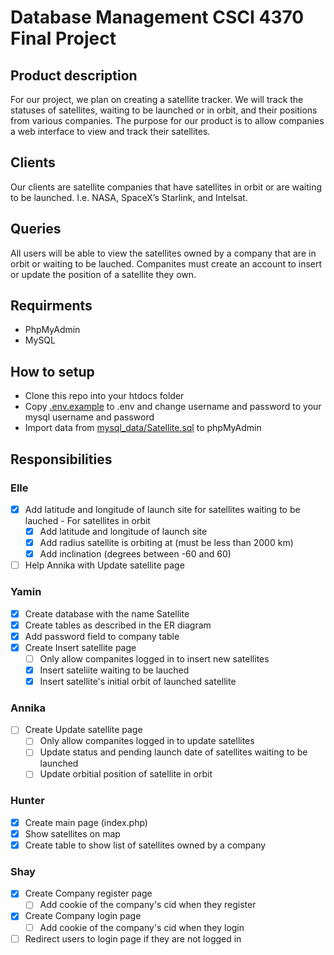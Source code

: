 # Database Management CSCI 4370 Final Project
## Product description
For our project, we plan on creating a satellite tracker. We will track the statuses of satellites, waiting to be launched or in orbit, and their positions from various companies. The purpose for our product is to allow companies a web interface to view and track their satellites.

## Clients
Our clients are satellite companies that have satellites in orbit or are waiting to be launched. I.e. NASA, SpaceX’s Starlink, and Intelsat.

## Queries
All users will be able to view the satellites owned by a company that are in orbit or waiting to be lauched. Companites must create an account to insert or update the position of a satellite they own.

## Requirments
- PhpMyAdmin
- MySQL

## How to setup
- Clone this repo into your htdocs folder
- Copy [.env.example](./.env.example) to .env and change username and password to your mysql username and password
- Import data from [mysql_data/Satellite.sql](./.mysql_data/Satellite.sql) to phpMyAdmin

## Responsibilities
### Elle 
   - [x] Add latitude and longitude of launch site for satellites waiting to be lauched
    - For satellites in orbit
        - [x] Add latitude and longitude of launch site
        - [x] Add radius satellite is orbiting at (must be less than 2000 km)
        - [x] Add inclination (degrees between -60 and 60)
- [ ] Help Annika with Update satellite page

### Yamin
- [x] Create database with the name Satellite
- [x] Create tables as described in the ER diagram
- [x] Add password field to company table
- [x] Create Insert satellite page
    - [ ] Only allow companites logged in to insert new satellites
    - [x] Insert sateliite waiting to be lauched
    - [x] Insert satellite's initial orbit of launched satellite

### Annika 
- [ ] Create Update satellite page
    - [ ] Only allow companites logged in to update satellites
    - [ ] Update status and pending launch date of satellites waiting to be launched
    - [ ] Update orbitial position of satellite in orbit

### Hunter 
- [x] Create main page (index.php)
- [x] Show satellites on map
- [x] Create table to show list of satellites owned by a company

### Shay
- [x] Create Company register page
    - [ ] Add cookie of the company's cid when they register
- [x] Create Company login page
    - [ ] Add cookie of the company's cid when they login
- [ ] Redirect users to login page if they are not logged in
